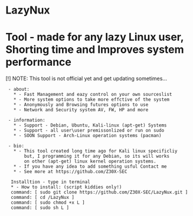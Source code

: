 # LazyNux
Tool - made for any lazy Linux user, Shorting time and Improves system performance
==================================================================================
[!] NOTE: This tool is not official yet and get updating sometimes...

     - about:
       * - Fast Management and eazy control on your own sourceslist
       * - More system options to take more effctive of the system
       * - Anonymously and Browsing futures options to use
       * - Network and Security system AV, FW, HP and more

     - information:
       * - Support - Debian, Ubuntu, Kali-linux (apt-get) Systems
       * - Support - all user\user premissonlized or run on sudo
       * - SOON Support - Arch-Linux operation systems (pacman)
       
     - bio:
       * - This tool created long time ago for Kali linux specificliy
           but, I programming it for any Debian, so its will works
           on other (apt-get) linux kernel operation systems.
       * - If you have any idea to add something usful Contact me
       * - See more at https://github.com/Z30X-SEC 

      Installtion - type in terminal
      * - How to install: (script kiddies only!) 
      command: [ sudo git clone https://github.com/Z30X-SEC/LazyNux.git ]
      command: [ cd /LazyNux ]
      command: [ sudo chmod +x L ]
      command: [ sudo sh L ]

